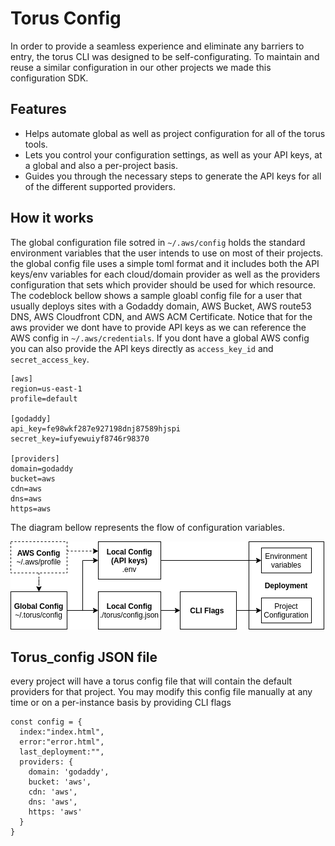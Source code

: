 # Torus Config
In order to provide a seamless experience and eliminate any barriers to entry, the torus CLI was designed to be self-configurating. To maintain and reuse a similar configuration in our other projects we made this configuration SDK.

## Features
- Helps automate global as well as project configuration for all of the torus tools.
- Lets you control your configuration settings, as well as your API keys, at a global and also a per-project basis.
- Guides you through the necessary steps to generate the API keys for all of the different supported providers.

## How it works
The global configuration file sotred in `~/.aws/config` holds the standard environment variables that the user intends to use on most of their projects. the global config file uses a simple toml format and it includes both the API keys/env variables for each cloud/domain provider as well as the providers configuration that sets which provider should be used for which resource. The codeblock bellow shows a sample gloabl config file for a user that usually deploys sites with a Godaddy domain, AWS Bucket, AWS route53 DNS, AWS Cloudfront CDN, and AWS ACM Certificate. Notice that for the aws provider we dont have to provide API keys as we can reference the AWS config in `~/.aws/credentials`. If you dont have a global AWS config you can also provide the API keys directly as `access_key_id` and `secret_access_key`.


    [aws]
    region=us-east-1
    profile=default
    
    [godaddy]
    api_key=fe98wkf287e927198dnj87589hjspi
    secret_key=iufyewuiyf8746r98370
    
    [providers]
    domain=godaddy
    bucket=aws
    cdn=aws
    dns=aws
    https=aws

The diagram bellow represents the flow of configuration variables.


![Flow of configuration variables in torus](img/torus-config.png)



## Torus_config JSON file

every project will have a torus config file that will contain the default providers for that project. You may modify this config file manually at any time or on a per-instance basis by providing CLI flags


    const config = {
      index:"index.html",
      error:"error.html",
      last_deployment:"",
      providers: {
        domain: 'godaddy',
        bucket: 'aws',
        cdn: 'aws',
        dns: 'aws',
        https: 'aws'
      }
    }

